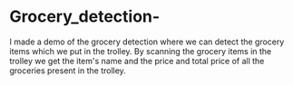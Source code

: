 # Grocery_detection-
I made a  demo of the grocery detection where we can detect the grocery items which we put in the trolley. By scanning the grocery items in the trolley we get the item's name and the price and total price of all the groceries present in the trolley.
